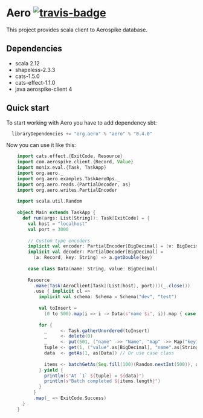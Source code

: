 Aero [![travis-badge][]][travis]
====

[travis]:                https://travis-ci.org/vlmiroshnikov/aero
[travis-badge]:          https://travis-ci.org/vlmiroshnikov/aero.svg?branch=master

This project provides scala client to Aerospike database.

Dependencies 
------------
- scala 2.12
- shapeless-2.3.3
- cats-1.5.0
- cats-effect-1.1.0
- java aerospike-client 4


Quick start 
-----------
To start working with Aero you have to add dependency sbt:
```scala
  libraryDependencies += "org.aero" % "aero" % "0.4.0" 
```

Now you can use it like this:

```scala
    import cats.effect.{ExitCode, Resource}
    import com.aerospike.client.{Record, Value}
    import monix.eval.{Task, TaskApp}
    import org.aero._
    import org.aero.examples.TaskAeroOps._
    import org.aero.reads.{PartialDecoder, as}
    import org.aero.writes.PartialEncoder
    
    import scala.util.Random
    
    object Main extends TaskApp {
      def run(args: List[String]): Task[ExitCode] = {
        val host = "localhost"
        val port = 3000
    
        // Custom type encoders
        implicit val encoder: PartialEncoder[BigDecimal] = (v: BigDecimal) => Value.get(v.doubleValue())
        implicit val decoder: PartialDecoder[BigDecimal] =
          (a: Record, key: String) => a.getDouble(key)
    
        case class Data(name: String, value: BigDecimal)
    
        Resource
          .make(Task(AeroClient[Task](List(host), port)))(_.close())
          .use { implicit cl =>
            implicit val schema: Schema = Schema("dev", "test")
    
            val toInsert =
              (0 to 500).map(i => i -> Data(s"name $i", i)).map { case (i, d) => put(i, d) }
    
            for {
              _     <- Task.gatherUnordered(toInsert)
              _     <- delete(0)
              _     <- put(501, ("name" ->> "Name", "map" ->> Map("key1" -> 1, "key2" -> 2))) //  Bins : | name | map |
              tuple <- get(1, ("value".as[BigDecimal], "name".as[String]))
              data  <- getAs(1, as[Data]) // Or use case class
    
              items <- batchGetAs(Seq.fill(100)(Random.nextInt(500)), as[Data])
            } yield {
              println(s"At `1` ${tuple} = ${data}")
              println(s"Batch completed ${items.length}")
            }
          }
          .map(_ => ExitCode.Success)
      }
    }

```

